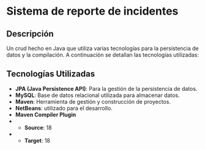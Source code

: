 # Sistema de reporte de incidentes 
## Descripción 
Un crud hecho en Java que utiliza varias tecnologías para la persistencia de datos y la compilación. A continuación se detallan las tecnologías utilizadas:
## Tecnologías Utilizadas
- **JPA (Java Persistence API)**: Para la gestión de la persistencia de datos.
- **MySQL**: Base de datos relacional utilizada para almacenar datos.
- **Maven**: Herramienta de gestión y construcción de proyectos.
- **NetBeans**: utilizado para el desarrollo.
- **Maven Compiler Plugin**
- - **Source**: 18
- - **Target**: 18
